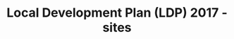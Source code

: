---
schema: default
title: Local Development Plan (LDP) 2017 - sites
organization: Aberdeenshire Council
notes: >-
    
resources:
  - name: Local Development Plan (LDP) 2017 - sites KMZ
  - url: >-
      https://online.aberdeenshire.gov.uk/apps/OpenData/kml/LDP17_Sites.kmz
  - format: KMZ
license: 
category:


  - Planning, local developmen planmaintainer: Aberdeenshire Council
maintainer_email: someone@example.com
---